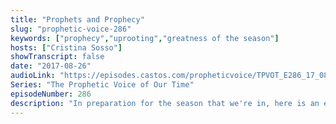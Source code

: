 ```yaml
---
title: "Prophets and Prophecy"
slug: "prophetic-voice-286"
keywords: ["prophecy","uprooting","greatness of the season"]
hosts: ["Cristina Sosso"]
showTranscript: false
date: "2017-08-26"
audioLink: "https://episodes.castos.com/propheticvoice/TPVOT_E286_17_08_26-27_Prophets_and_Prophecy.mp3"
Series: "The Prophetic Voice of Our Time"
episodeNumber: 286
description: "In preparation for the season that we're in, here is an excerpt from one of our Sunday services on prophets and prophecy."
---
```

